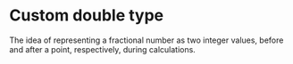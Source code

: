 # Custom double type

The idea of representing a fractional number as two integer values,
before and after a point, respectively, during calculations.
